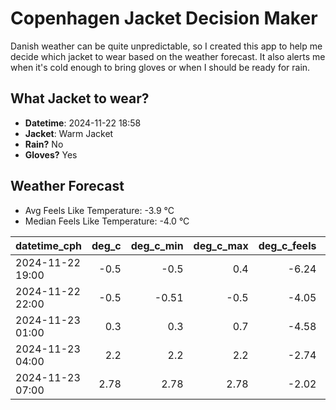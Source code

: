 
# Copenhagen Jacket Decision Maker

Danish weather can be quite unpredictable, so I created this app to help me decide which jacket to wear based on the weather forecast. 
It also alerts me when it's cold enough to bring gloves or when I should be ready for rain.

## What Jacket to wear?

- **Datetime**: 2024-11-22 18:58
- **Jacket**: Warm Jacket
- **Rain?** No
- **Gloves?** Yes

## Weather Forecast
- Avg Feels Like Temperature: -3.9 °C
- Median Feels Like Temperature: -4.0 °C

| datetime_cph     |   deg_c |   deg_c_min |   deg_c_max |   deg_c_feels | weather   | wind   | rain   |
|:-----------------|--------:|------------:|------------:|--------------:|:----------|:-------|:-------|
| 2024-11-22 19:00 |   -0.5  |       -0.5  |        0.4  |         -6.24 | Snow      | Medium | None   |
| 2024-11-22 22:00 |   -0.5  |       -0.51 |       -0.5  |         -4.05 | Clouds    | Low    | None   |
| 2024-11-23 01:00 |    0.3  |        0.3  |        0.7  |         -4.58 | Clouds    | Medium | None   |
| 2024-11-23 04:00 |    2.2  |        2.2  |        2.2  |         -2.74 | Clouds    | High   | None   |
| 2024-11-23 07:00 |    2.78 |        2.78 |        2.78 |         -2.02 | Clouds    | High   | None   |
        